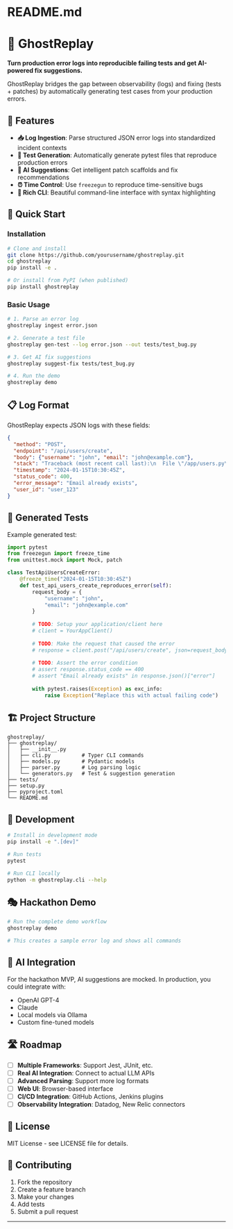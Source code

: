 # README.md
# 🔄 GhostReplay

**Turn production error logs into reproducible failing tests and get AI-powered fix suggestions.**

GhostReplay bridges the gap between observability (logs) and fixing (tests + patches) by automatically generating test cases from your production errors.

## 🎯 Features

- **📥 Log Ingestion**: Parse structured JSON error logs into standardized incident contexts
- **🧪 Test Generation**: Automatically generate pytest files that reproduce production errors  
- **🤖 AI Suggestions**: Get intelligent patch scaffolds and fix recommendations
- **⏰ Time Control**: Use `freezegun` to reproduce time-sensitive bugs
- **🎨 Rich CLI**: Beautiful command-line interface with syntax highlighting

## 🚀 Quick Start

### Installation

```bash
# Clone and install
git clone https://github.com/yourusername/ghostreplay.git
cd ghostreplay
pip install -e .

# Or install from PyPI (when published)
pip install ghostreplay
```

### Basic Usage

```bash
# 1. Parse an error log
ghostreplay ingest error.json

# 2. Generate a test file
ghostreplay gen-test --log error.json --out tests/test_bug.py

# 3. Get AI fix suggestions  
ghostreplay suggest-fix tests/test_bug.py

# 4. Run the demo
ghostreplay demo
```

## 📋 Log Format

GhostReplay expects JSON logs with these fields:

```json
{
  "method": "POST",
  "endpoint": "/api/users/create", 
  "body": {"username": "john", "email": "john@example.com"},
  "stack": "Traceback (most recent call last):\n  File \"/app/users.py\"...",
  "timestamp": "2024-01-15T10:30:45Z",
  "status_code": 400,
  "error_message": "Email already exists",
  "user_id": "user_123"
}
```

## 🧪 Generated Tests

Example generated test:

```python
import pytest
from freezegun import freeze_time
from unittest.mock import Mock, patch

class TestApiUsersCreateError:
    @freeze_time("2024-01-15T10:30:45Z")
    def test_api_users_create_reproduces_error(self):
        request_body = {
            "username": "john",
            "email": "john@example.com"
        }
        
        # TODO: Setup your application/client here
        # client = YourAppClient()
        
        # TODO: Make the request that caused the error
        # response = client.post("/api/users/create", json=request_body)
        
        # TODO: Assert the error condition  
        # assert response.status_code == 400
        # assert "Email already exists" in response.json()["error"]
        
        with pytest.raises(Exception) as exc_info:
            raise Exception("Replace this with actual failing code")
```

## 🏗️ Project Structure

```
ghostreplay/
├── ghostreplay/
│   ├── __init__.py
│   ├── cli.py          # Typer CLI commands
│   ├── models.py       # Pydantic models
│   ├── parser.py       # Log parsing logic  
│   └── generators.py   # Test & suggestion generation
├── tests/
├── setup.py
├── pyproject.toml
└── README.md
```

## 🔧 Development

```bash
# Install in development mode
pip install -e ".[dev]"

# Run tests
pytest

# Run CLI locally
python -m ghostreplay.cli --help
```

## 🎭 Hackathon Demo

```bash
# Run the complete demo workflow
ghostreplay demo

# This creates a sample error log and shows all commands
```

## 🤖 AI Integration

For the hackathon MVP, AI suggestions are mocked. In production, you could integrate with:

- OpenAI GPT-4
- Claude
- Local models via Ollama
- Custom fine-tuned models

## 🛣️ Roadmap

- [ ] **Multiple Frameworks**: Support Jest, JUnit, etc.
- [ ] **Real AI Integration**: Connect to actual LLM APIs
- [ ] **Advanced Parsing**: Support more log formats
- [ ] **Web UI**: Browser-based interface
- [ ] **CI/CD Integration**: GitHub Actions, Jenkins plugins
- [ ] **Observability Integration**: Datadog, New Relic connectors

## 📝 License

MIT License - see LICENSE file for details.

## 🤝 Contributing

1. Fork the repository
2. Create a feature branch  
3. Make your changes
4. Add tests
5. Submit a pull request

---